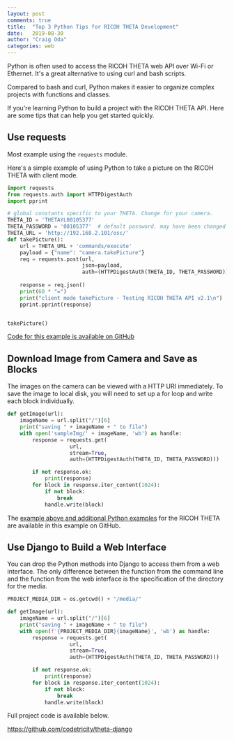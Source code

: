 ```yaml
---
layout: post
comments: true
title:  "Top 3 Python Tips for RICOH THETA Development"
date:   2019-08-30
author: "Craig Oda"
categories: web
---
```


Python is often used to access the RICOH THETA web API over Wi-Fi or Ethernet. It's a great alternative to using curl and bash scripts.

Compared to bash and curl, Python makes it easier to 
organize complex projects with functions and classes.

If you're learning Python to build a project with the RICOH THETA API.  Here are some tips that can help you get started quickly.

## Use requests

Most example using the `requests` module.

Here's a simple example of using Python to take a picture
on the RICOH THETA with client mode.

```python
import requests
from requests.auth import HTTPDigestAuth
import pprint

# global constants specific to your THETA. Change for your camera.
THETA_ID = 'THETAYL00105377'
THETA_PASSWORD = '00105377'  # default password. may have been changed
THETA_URL = 'http://192.168.2.101/osc/'
def takePicture():
    url = THETA_URL + 'commands/execute'
    payload = {"name": "camera.takePicture"}
    req = requests.post(url,
                        json=payload,
                        auth=(HTTPDigestAuth(THETA_ID, THETA_PASSWORD)))
                        
    response = req.json()
    print(60 * "=")
    print("client mode takePicture - Testing RICOH THETA API v2.1\n")
    pprint.pprint(response)


takePicture()
```

[Code for this example is available on GitHub](https://github.com/codetricity/theta-client-mode)


## Download Image from Camera and Save as Blocks

The images on the camera can be viewed with a HTTP URI immediately. To
save the image to local disk, you will need to set up a for loop and 
write each block individually.

```python
def getImage(url):
    imageName = url.split("/")[6]
    print("saving " + imageName + " to file")
    with open('sampleImg/' + imageName, 'wb') as handle:
        response = requests.get(
                    url,
                    stream=True,
                    auth=(HTTPDigestAuth(THETA_ID, THETA_PASSWORD)))

        if not response.ok:
            print(response)
        for block in response.iter_content(1024):
            if not block:
                break
            handle.write(block)
```

The [example above and additional Python examples](https://github.com/codetricity/theta-client-mode/blob/master/client-mode.py) for the RICOH THETA are available
in this example on GitHub.

## Use Django to Build a Web Interface

You can drop the Python methods into Django to access them from a web interface. The only difference between the function from the command line and the function
from the web interface is the specification of the directory for the media.

```python
PROJECT_MEDIA_DIR = os.getcwd() + "/media/"

def getImage(url):
    imageName = url.split("/")[6]
    print("saving " + imageName + " to file")
    with open(f'{PROJECT_MEDIA_DIR}{imageName}', 'wb') as handle:
        response = requests.get(
                    url,
                    stream=True,
                    auth=(HTTPDigestAuth(THETA_ID, THETA_PASSWORD)))

        if not response.ok:
            print(response)
        for block in response.iter_content(1024):
            if not block:
                break
            handle.write(block)
```

Full project code is available below.

https://github.com/codetricity/theta-django

